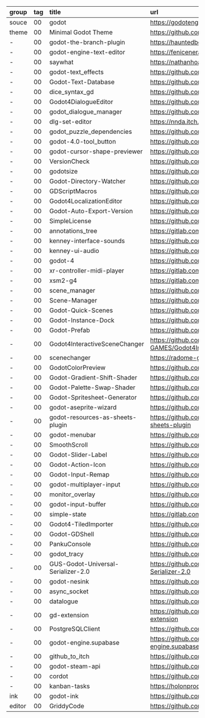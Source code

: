 group  | tag | title                              | url
:-     | :-  | :-                                 | :-
souce  | 00  | godot                              | https://godotengine.org
theme  | 00  | Minimal Godot Theme                | https://github.com/passivestar/godot-minimal-theme
-      | 00  | godot-the-branch-plugin            | https://hauntedbees.itch.io/godot-the-branch-plugin
-      | 00  | godot-engine-text-editor           | https://fenicenera.itch.io/godot-engine-text-editor
-      | 00  | saywhat                            | https://nathanhoad.itch.io/saywhat
-      | 00  | godot-text_effects                 | https://github.com/teebarjunk/godot-text_effects
-      | 00  | Godot-Text-Database                | https://github.com/KoBeWi/Godot-Text-Database
-      | 00  | dice_syntax_gd                     | https://github.com/oganm/dice_syntax_gd
-      | 00  | Godot4DialogueEditor               | https://github.com/VP-GAMES/Godot4DialogueEditor
-      | 00  | godot_dialogue_manager             | https://github.com/nathanhoad/godot_dialogue_manager
-      | 00  | dlg-set-editor                     | https://nnda.itch.io/dlg-set-editor
-      | 00  | godot_puzzle_dependencies          | https://github.com/nathanhoad/godot_puzzle_dependencies
-      | 00  | godot-4.0-tool_button              | https://github.com/teebarjunk/godot-4.0-tool_button
-      | 00  | godot-cursor-shape-previewer       | https://github.com/zaevi/godot-cursor-shape-previewer
-      | 00  | VersionCheck                       | https://github.com/gdplugs/VersionCheck
-      | 00  | godotsize                          | https://github.com/the-sink/godotsize
-      | 00  | Godot-Directory-Watcher            | https://github.com/KoBeWi/Godot-Directory-Watcher
-      | 00  | GDScriptMacros                     | https://github.com/rainlizard/GDScriptMacros
-      | 00  | Godot4LocalizationEditor           | https://github.com/VP-GAMES/Godot4LocalizationEditor
-      | 00  | Godot-Auto-Export-Version          | https://github.com/KoBeWi/Godot-Auto-Export-Version
-      | 00  | SimpleLicense                      | https://github.com/GradyClark/SimpleLicense
-      | 00  | annotations_tree                   | https://gitlab.com/Mustachioed_Cat/annotations_tree
-      | 00  | kenney-interface-sounds            | https://github.com/Calinou/kenney-interface-sounds
-      | 00  | kenney-ui-audio                    | https://github.com/Calinou/kenney-ui-audio
-      | 00  | godot-4                            | https://github.com/timothyqiu/gdfxr/tree/godot-4
-      | 00  | xr-controller-midi-player          | https://gitlab.com/Cyberrebell/xr-controller-midi-player
-      | 00  | xsm2-g4                            | https://gitlab.com/atn_games/xsm2-g4
-      | 00  | scene_manager                      | https://github.com/maktoobgar/scene_manager
-      | 00  | Scene-Manager                      | https://github.com/glass-brick/Scene-Manager
-      | 00  | Godot-Quick-Scenes                 | https://github.com/KoBeWi/Godot-Quick-Scenes
-      | 00  | Godot-Instance-Dock                | https://github.com/KoBeWi/Godot-Instance-Dock
-      | 00  | Godot-Prefab                       | https://github.com/KoBeWi/Godot-Prefab
-      | 00  | Godot4InteractiveSceneChanger      | https://github.com/VP-GAMES/Godot4InteractiveSceneChanger
-      | 00  | scenechanger                       | https://radome-games.itch.io/scenechanger
-      | 00  | GodotColorPreview                  | https://github.com/Qubus0/GodotColorPreview
-      | 00  | Godot-Gradient-Shift-Shader        | https://github.com/KoBeWi/Godot-Gradient-Shift-Shader
-      | 00  | Godot-Palette-Swap-Shader          | https://github.com/KoBeWi/Godot-Palette-Swap-Shader
-      | 00  | Godot-Spritesheet-Generator        | https://github.com/KoBeWi/Godot-Spritesheet-Generator
-      | 00  | godot-aseprite-wizard              | https://github.com/viniciusgerevini/godot-aseprite-wizard
-      | 00  | godot-resources-as-sheets-plugin   | https://github.com/don-tnowe/godot-resources-as-sheets-plugin
-      | 00  | godot-menubar                      | https://github.com/20milliliter/godot-menubar
-      | 00  | SmoothScroll                       | https://github.com/SpyrexDE/SmoothScroll
-      | 00  | Godot-Slider-Label                 | https://github.com/KoBeWi/Godot-Slider-Label
-      | 00  | Godot-Action-Icon                  | https://github.com/KoBeWi/Godot-Action-Icon
-      | 00  | Godot-Input-Remap                  | https://github.com/KoBeWi/Godot-Input-Remap
-      | 00  | godot-multiplayer-input            | https://github.com/matjlars/godot-multiplayer-input
-      | 00  | monitor_overlay                    | https://github.com/HungryProton/monitor_overlay
-      | 00  | godot-input-buffer                 | https://github.com/drkitt/godot-input-buffer
-      | 00  | simple-state                       | https://gitlab.com/addons-by-aura/simple-state
-      | 00  | Godot4-TiledImporter               | https://github.com/feendrache/Godot4-TiledImporter
-      | 00  | Godot-GDShell                      | https://github.com/Kubulambula/Godot-GDShell
-      | 00  | PankuConsole                       | https://github.com/Ark2000/PankuConsole
-      | 00  | godot_tracy                        | https://github.com/AndreaCatania/godot_tracy
-      | 00  | GUS-Godot-Universal-Serializer-2.0 | https://github.com/Daylily-Zeleen/GUS-Godot-Universal-Serializer-2.0
-      | 00  | godot-nesink                       | https://github.com/ydipeepo/godot-nesink
-      | 00  | async_socket                       | https://github.com/carabalonepaulo/async_socket
-      | 00  | datalogue                          | https://github.com/BraindeadBZH/datalogue
-      | 00  | gd-extension                       | https://github.com/2shady4u/godot-sqlite/tree/gd-extension
-      | 00  | PostgreSQLClient                   | https://github.com/Marzin-bot/PostgreSQLClient
-      | 00  | godot-engine.supabase              | https://github.com/supabase-community/godot-engine.supabase
-      | 00  | github_to_itch                     | https://github.com/LeonardMeagher2/github_to_itch
-      | 00  | godot-steam-api                    | https://github.com/samsface/godot-steam-api
-      | 00  | cordot                             | https://github.com/Abdera7mane/cordot
-      | 00  | kanban-tasks                       | https://holonproduction.itch.io/kanban-tasks
ink    | 00  | godot-ink                          | https://github.com/paulloz/godot-ink
editor | 00  | GriddyCode                         | https://github.com/face-hh/griddycode